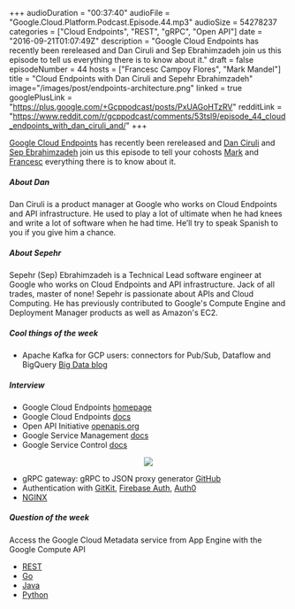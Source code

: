 +++
audioDuration = "00:37:40"
audioFile = "Google.Cloud.Platform.Podcast.Episode.44.mp3"
audioSize = 54278237
categories = ["Cloud Endpoints", "REST", "gRPC", "Open API"]
date = "2016-09-21T01:07:49Z"
description = "Google Cloud Endpoints has recently been rereleased and Dan Ciruli and Sep Ebrahimzadeh join us this episode to tell us everything there is to know about it."
draft = false
episodeNumber = 44
hosts = ["Francesc Campoy Flores", "Mark Mandel"]
title = "Cloud Endpoints with Dan Ciruli and Sepehr Ebrahimzadeh"
image="/images/post/endpoints-architecture.png"
linked = true
googlePlusLink = "https://plus.google.com/+Gcppodcast/posts/PxUAGoHTzRV"
redditLink = "https://www.reddit.com/r/gcppodcast/comments/53tsl9/episode_44_cloud_endpoints_with_dan_ciruli_and/"
+++

[Google Cloud Endpoints](https://cloud.google.com/endpoints) has recently been
rereleased and [Dan Ciruli](https://twitter.com/danciruli) and
[Sep Ebrahimzadeh](https://twitter.com/sepehreb) join us this episode to tell
your cohosts [Mark](https://twitter.com/neurotic) and [Francesc](https://twitter.com/francesc)
everything there is to know about it.

<!--more-->

##### About Dan

Dan Ciruli is a product manager at Google who works on Cloud Endpoints and
API infrastructure. He used to play a lot of ultimate when he had knees and
write a lot of software when he had time. He’ll try to speak Spanish to you
if you give him a chance.

##### About Sepehr

Sepehr (Sep) Ebrahimzadeh is a Technical Lead software engineer at Google
who works on Cloud Endpoints and API infrastructure. Jack of all trades,
master of none! Sepehr is passionate about APIs and Cloud Computing. He has
previously contributed to Google's Compute Engine and Deployment Manager
products as well as Amazon's EC2.

##### Cool things of the week

- Apache Kafka for GCP users: connectors for Pub/Sub, Dataflow and BigQuery [Big Data blog](https://cloud.google.com/blog/big-data/2016/09/apache-kafka-for-gcp-users-connectors-for-pubsub-dataflow-and-bigquery)

##### Interview

- Google Cloud Endpoints [homepage](https://cloud.google.com/endpoints)
- Google Cloud Endpoints [docs](https://cloud.google.com/endpoints/docs/about-cloud-endpoints)
- Open API Initiative [openapis.org](https://openapis.org/)
- Google Service Management [docs](https://cloud.google.com/service-management/overview)
- Google Service Control [docs](https://cloud.google.com/service-control/overview)

<div style="text-align: center">
  <img src="/images/post/endpoints-architecture.png" style="max-width: 100%">
</div>

- gRPC gateway: gRPC to JSON proxy generator [GitHub](https://github.com/grpc-ecosystem/grpc-gateway)
- Authentication with [GitKit](https://developers.google.com/identity/toolkit/), [Firebase Auth](https://firebase.google.com/docs/auth/), [Auth0](https://auth0.com/)
- [NGINX](https://nginx.org/en/)

##### Question of the week

Access the Google Cloud Metadata service from App Engine with the Google Compute API

- [REST](https://cloud.google.com/compute/docs/reference/latest/projects/get)
- [Go](https://godoc.org/cloud.google.com/go/compute/metadata)
- [Java](http://googlecloudplatform.github.io/google-cloud-java/0.3.0/apidocs/com/google/cloud/compute/Metadata.html)
- [Python](https://developers.google.com/resources/api-libraries/documentation/compute/v1/python/latest/compute_v1.projects.html)